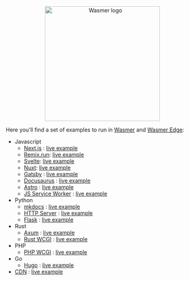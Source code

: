 
<div align="center">

  <a href="https://wasmer.io" target="_blank">
    <picture>
      <source srcset="https://raw.githubusercontent.com/wasmerio/wasmer/master/assets/logo-white.png"  media="(prefers-color-scheme: dark)">
      <img width="300" src="https://raw.githubusercontent.com/wasmerio/wasmer/master/assets/logo.png" alt="Wasmer logo">
    </picture>
  </a>
  
  </div>

Here you'll find a set of examples to run in [Wasmer](https://wasmer.io) and [Wasmer Edge](https://wasmer.io/products/edge):
* Javascript
  * [Next.js](https://github.com/wasmer-examples/next-ssg-wasmer-starter) : [live example](https://wasmer-edge-next-ssg-sample.wasmer.app/)
  * [Remix.run](https://github.com/wasmer-examples/remix-wasmer-starter): [live example](http://remix-wasmer-starter.wasmer.app/)
  * [Svelte](https://github.com/wasmer-examples/svelte-wasmer-starter): [live example](http://wasmer-edge-svelte-sample.wasmer.app/)
  * [Nuxt](https://github.com/wasmer-examples/nuxt-wasmer-starter): [live example](http://wasmer-edge-nuxt-ssg-sample.wasmer.app/)
  * [Gatsby](https://github.com/wasmer-examples/gatsby-wasmer-starter) : [live example](http://wasmer-edge-gatsby-sample.wasmer.app/)
  * [Docusaurus](https://github.com/wasmer-examples/docusaurus-wasmer-starter) : [live example](http://wasmer-edge-docusaurus-sample.wasmer.app/)
  * [Astro](https://github.com/wasmer-examples/astro-wasmer-starter) : [live example](http://wasmer-edge-astro-sample.wasmer.app/)
  * [JS Service Worker](https://github.com/wasmer-examples/js-worker-wasmer-starter) : [live example](http://wasmer-js-worker-starter.wasmer.app/)
* Python
  * [mkdocs](https://github.com/wasmer-examples/mkdocs-wasmer-starter) : [live example](http://wasmer-edge-mkdocs-sample.wasmer.app/)
  * [HTTP Server](https://github.com/wasmer-examples/python-wasmer-starter) : [live example](http://python-worker-wasmer-starter-worker.wasmer.app/)
  * [Flask](https://github.com/wasmer-examples/python-flask-starter) : [live example](https://wasmer-python-flask-server-worker.wasmer.app/)
* Rust
  * [Axum](https://github.com/wasmer-examples/wasmer-axum-starter) : [live example](https://wasix-axum-example.wasmer.app/)
  * [Rust WCGI](https://github.com/wasmer-examples/wcgi-rust-starter) : [live example](http://wcgi-rust-starter.wasmer.app/)
* PHP
  * [PHP WCGI](https://github.com/wasmer-examples/wcgi-php-starter) : [live example](https://github.com/wasmer-examples/wcgi-php-starter)
* Go
  * [Hugo](https://github.com/wasmer-examples/hugo-wasmer-starter) : [live example](http://wasmer-edge-hugo-sample.wasmer.app/)
* [CDN](https://github.com/wasmer-examples/cdn-wasmer-starter) : [live example](http://cdn-wasmer-starter.wasmer.app/)
